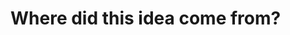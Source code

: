 <h1 align="center>MA-Where-To-Live-Application</h1>
Shiny Dashboard application housed on GitHub and hosted on shinyapps.io

### Where did this idea come from?
